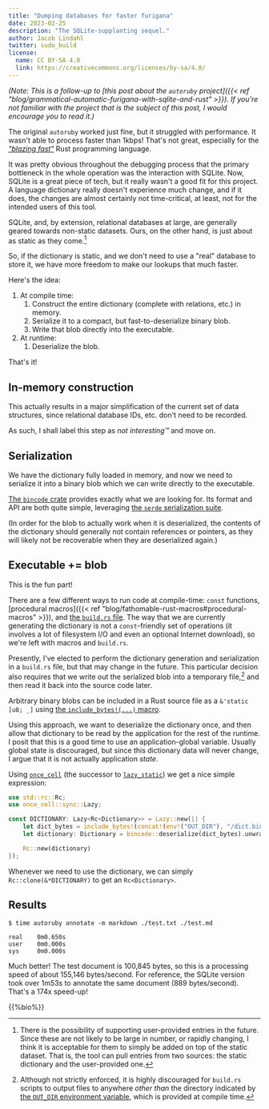 ```yaml
---
title: "Dumping databases for faster furigana"
date: 2023-02-25
description: "The SQLite-supplanting sequel."
author: Jacob Lindahl
twitter: sudo_build
license:
  name: CC BY-SA 4.0
  link: https://creativecommons.org/licenses/by-sa/4.0/
---
```


_(Note: This is a follow-up to [this post about the `autoruby` project]({{< ref "blog/grammatical-automatic-furigana-with-sqlite-and-rust" >}}). If you're not familiar with the project that is the subject of this post, I would encourage you to read it.)_

The original `autoruby` worked just fine, but it struggled with performance. It wasn't able to process faster than 1kbps! That's not great, especially for the [_"blazing fast"_](https://www.youtube.com/watch?v=1M9hPXg-bFM) Rust programming language.

It was pretty obvious throughout the debugging process that the primary bottleneck in the whole operation was the interaction with SQLite. Now, SQLite is a great piece of tech, but it really wasn't a good fit for this project. A language dictionary really doesn't experience much change, and if it does, the changes are almost certainly not time-critical, at least, not for the intended users of this tool.

SQLite, and, by extension, relational databases at large, are generally geared towards non-static datasets. Ours, on the other hand, is just about as static as they come.[^user_changes]

[^user_changes]: There is the possibility of supporting user-provided entries in the future. Since these are not likely to be large in number, or rapidly changing, I think it is acceptable for them to simply be added on top of the static dataset. That is, the tool can pull entries from two sources: the static dictionary and the user-provided one.

So, if the dictionary is static, and we don't need to use a "real" database to store it, we have more freedom to make our lookups that much faster.

Here's the idea:

1. At compile time:
   1. Construct the entire dictionary (complete with relations, etc.) in memory.
   2. Serialize it to a compact, but fast-to-deserialize binary blob.
   3. Write that blob directly into the executable.
2. At runtime:
   1. Deserialize the blob.

That's it!

## In-memory construction

This actually results in a major simplification of the current set of data structures, since relational database IDs, etc. don't need to be recorded.

As such, I shall label this step as _not interesting&trade;_ and move on.

## Serialization

We have the dictionary fully loaded in memory, and now we need to serialize it into a binary blob which we can write directly to the executable.

[The `bincode` crate](https://crates.io/crates/bincode) provides exactly what we are looking for. Its format and API are both quite simple, leveraging [the `serde` serialization suite](https://serde.rs/).

(In order for the blob to actually work when it is deserialized, the contents of the dictionary should generally not contain references or pointers, as they will likely not be recoverable when they are deserialized again.)

## Executable += blob

This is the fun part!

There are a few different ways to run code at compile-time: `const` functions, [procedural macros]({{< ref "blog/fathomable-rust-macros#procedural-macros" >}}), and [the `build.rs` file](https://doc.rust-lang.org/cargo/reference/build-scripts.html). The way that we are currently generating the dictionary is not a `const`-friendly set of operations (it involves a lot of filesystem I/O and even an optional Internet download), so we're left with macros and `build.rs`.

Presently, I've elected to perform the dictionary generation and serialization in a `build.rs` file, but that may change in the future. This particular decision also requires that we write out the serialized blob into a temporary file,[^out_dir] and then read it back into the source code later.

[^out_dir]: Although not strictly enforced, it is highly discouraged for `build.rs` scripts to output files to anywhere _other than_ the directory indicated by [the `OUT_DIR` environment variable](https://doc.rust-lang.org/cargo/reference/environment-variables.html#environment-variables-cargo-sets-for-build-scripts), which is provided at compile time.

Arbitrary binary blobs can be included in a Rust source file as a `&'static [u8; _]` using [the `include_bytes!(...)` macro](https://doc.rust-lang.org/std/macro.include_bytes.html).

Using this approach, we want to deserialize the dictionary once, and then allow that dictionary to be read by the application for the rest of the runtime. I posit that this is a good time to use an application-global variable. Usually global state is discouraged, but since this dictionary data will never change, I argue that it is not actually application _state_.

Using [`once_cell`](https://crates.io/crates/once_cell) (the successor to [`lazy_static`](https://crates.io/crates/lazy_static)) we get a nice simple expression:

```rust
use std::rc::Rc;
use once_cell::sync::Lazy;

const DICTIONARY: Lazy<Rc<Dictionary>> = Lazy::new(|| {
    let dict_bytes = include_bytes!(concat!(env!("OUT_DIR"), "/dict.bin"));
    let dictionary: Dictionary = bincode::deserialize(dict_bytes).unwrap();

    Rc::new(dictionary)
});
```

Whenever we need to use the dictionary, we can simply `Rc::clone(&*DICTIONARY)` to get an `Rc<Dictionary>`.

## Results

```text
$ time autoruby annotate -m markdown ./test.txt ./test.md

real    0m0.650s
user    0m0.000s
sys     0m0.000s
```

Much better! The test document is 100,845 bytes, so this is a processing speed of about 155,146 bytes/second. For reference, the SQLite version took over 1m53s to annotate the same document (889 bytes/second). That's a 174x speed-up!

{{%bio%}}
